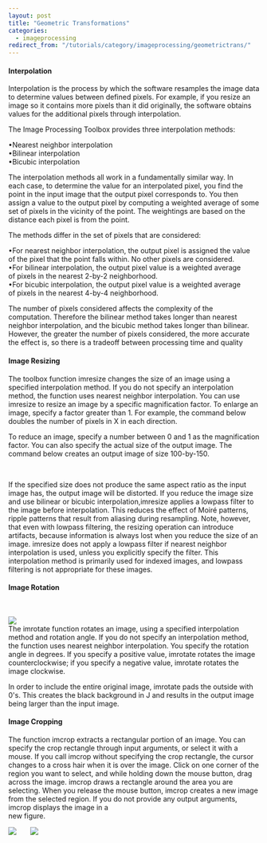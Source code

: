 ```yaml
---
layout: post
title: "Geometric Transformations"
categories:
  - imageprocessing
redirect_from: "/tutorials/category/imageprocessing/geometrictrans/"
---
```


#### Interpolation

Interpolation is the process by which the software resamples the image data to determine values between defined pixels. For example, if you resize an image so it contains more pixels than it did originally, the software obtains values for the additional pixels through interpolation.

The Image Processing Toolbox provides three interpolation methods:

•Nearest neighbor interpolation  
•Bilinear interpolation  
•Bicubic interpolation

The interpolation methods all work in a fundamentally similar way. In each case, to determine the value for an interpolated pixel, you find the point in the input image that the output pixel corresponds to. You then assign a value to the output pixel by computing a weighted average of some set of pixels in the vicinity of the point. The weightings are based on the distance each pixel is from the point.

The methods differ in the set of pixels that are considered:

•For nearest neighbor interpolation, the output pixel is assigned the value of the pixel that the point falls within. No other pixels are considered.  
•For bilinear interpolation, the output pixel value is a weighted average of pixels in the nearest 2-by-2 neighborhood.  
•For bicubic interpolation, the output pixel value is a weighted average of pixels in the nearest 4-by-4 neighborhood.

The number of pixels considered affects the complexity of the computation. Therefore the bilinear method takes longer than nearest neighbor interpolation, and the bicubic method takes longer than bilinear. However, the greater the number of pixels considered, the more accurate the effect is, so there is a tradeoff between processing time and quality

#### Image Resizing

The toolbox function imresize changes the size of an image using a specified interpolation method. If you do not specify an interpolation method, the function uses nearest neighbor interpolation. You can use imresize to resize an image by a specific magnification factor. To enlarge an image, specify a factor greater than 1. For example, the command below doubles the number of pixels in X in each direction.

To reduce an image, specify a number between 0 and 1 as the magnification factor. You can also specify the actual size of the output image. The command below creates an output image of size 100-by-150.

 

If the specified size does not produce the same aspect ratio as the input image has, the output image will be distorted. If you reduce the image size and use bilinear or bicubic interpolation,imresize applies a lowpass filter to the image before interpolation. This reduces the effect of Moiré patterns, ripple patterns that result from aliasing during resampling. Note, however, that even with lowpass filtering, the resizing operation can introduce artifacts, because information is always lost when you reduce the size of an image. imresize does not apply a lowpass filter if nearest neighbor interpolation is used, unless you explicitly specify the filter. This interpolation method is primarily used for indexed images, and lowpass filtering is not appropriate for these images.

#### Image Rotation

 

![][1]  
The imrotate function rotates an image, using a specified interpolation method and rotation angle. If you do not specify an interpolation method, the function uses nearest neighbor interpolation. You specify the rotation angle in degrees. If you specify a positive value, imrotate rotates the image counterclockwise; if you specify a negative value, imrotate rotates the image clockwise.

In order to include the entire original image, imrotate pads the outside with  
0's. This creates the black background in J and results in the output image  
being larger than the input image.

#### Image Cropping

The function imcrop extracts a rectangular portion of an image. You can specify the crop rectangle through input arguments, or select it with a mouse. If you call imcrop without specifying the crop rectangle, the cursor changes to a cross hair when it is over the image. Click on one corner of the region you want to select, and while holding down the mouse button, drag across the image. imcrop draws a rectangle around the area you are selecting. When you release the mouse button, imcrop creates a new image from the selected region. If you do not provide any output arguments, imcrop displays the image in a  
new figure.

![][2]       ![][3]

[1]: https://lh4.googleusercontent.com/syAdomdn8eDWcn9vypUTNXBPT-YbM_BLtYdz6lCFglS0ccs9c3ShLCC2wQo17worSqpNxmVRdPu8jAQzgyjNocHQigkWZh6Zsrh6MV9HYJaSyQKcaMEFv3RP
[2]: https://lh6.googleusercontent.com/ALsYQpWaTSuOs_O03cBtHpSQWfuCfuJC75oM_XTYCGoQiPUEkt3zudvLX_27G56YK1e79UHKflrtDeRVP7UNXFMG2odkUarXZbxgwN5AnQjeF-Ru5pX31byB
[3]: https://lh6.googleusercontent.com/YtOGpr9cCCyfHduIrEmKiZs1kfUivYsFBavCb4whlLLtenPfuJtrj1S1pjkRfT-kvEqSv2UN3naM8ZAm0XVSEFfF579FcaIHUr-PNEZoAzUk4VvxEQZrsSn7
